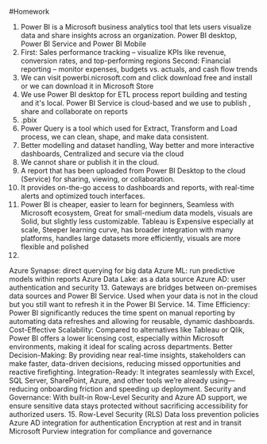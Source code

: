 #Homework
1. Power BI is a Microsoft business analytics tool that lets users visualize data and share insights across an organization. Power BI desktop, Power BI Service and Power BI Mobile
2. First: Sales performance tracking – visualize KPIs like revenue, conversion rates, and top-performing regions
Second: Financial reporting – monitor expenses, budgets vs. actuals, and cash flow trends
3. We can visit powerbi.nicrosoft.com and click download free and install or we can download it in Microsoft Store
4. We use Power BI desktop for ETL process report building and testing and it's local. Power BI Service is cloud-based and we use to publish , share and collaborate on reports
5. .pbix
6. Power Query is a tool which used for Extract, Transform and Load process, we can clean, shape, and make data consistent.
7. Better modelling and dataset handling, Way better and more interactive dashboards, Centralized and secure via the cloud
8. We cannot share or publish it in the cloud.
9. A report that has been uploaded from Power BI Desktop to the cloud (Service) for sharing, viewing, or collaboration.
10. It provides on-the-go access to dashboards and reports, with real-time alerts and optimized touch interfaces.
11. Power BI is cheaper, easier to learn for beginners, Seamless with Microsoft ecosystem, Great for small-medium data models, visuals are Solid, but slightly less customizable.
Tableau is Expensive especially at scale, Steeper learning curve, has broader integration with many platforms, handles large datasets more efficiently, 
visuals are more flexible and polished
12. 
Azure Synapse: direct querying for big data
Azure ML: run predictive models within reports
Azure Data Lake: as a data source
Azure AD: user authentication and security
13. Gateways are bridges between on-premises data sources and Power BI Service.
Used when your data is not in the cloud but you still want to refresh it in the Power BI Service.
14. Time Efficiency: Power BI significantly reduces the time spent on manual reporting by automating data refreshes and allowing for reusable, dynamic dashboards.
Cost-Effective Scalability: Compared to alternatives like Tableau or Qlik, Power BI offers a lower licensing cost, especially within Microsoft environments, making it ideal for scaling across departments.
Better Decision-Making: By providing near real-time insights, stakeholders can make faster, data-driven decisions, reducing missed opportunities and reactive firefighting.
Integration-Ready: It integrates seamlessly with Excel, SQL Server, SharePoint, Azure, and other tools we’re already using—reducing onboarding friction and speeding up deployment.
Security and Governance: With built-in Row-Level Security and Azure AD support, we ensure sensitive data stays protected without sacrificing accessibility for authorized users.
15. 
Row-Level Security (RLS)
Data loss prevention policies
Azure AD integration for authentication
Encryption at rest and in transit
Microsoft Purview integration for compliance and governance